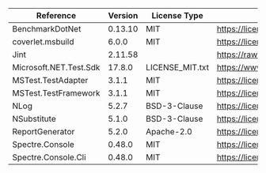  | Reference              | Version | License Type    | License                                                                | 
 | ---------------------- | ------- | --------------- | ---------------------------------------------------------------------- | 
 | BenchmarkDotNet        | 0.13.10 | MIT             | https://licenses.nuget.org/MIT                                         | 
 | coverlet.msbuild       | 6.0.0   | MIT             | https://licenses.nuget.org/MIT                                         | 
 | Jint                   | 2.11.58 |                 | https://raw.githubusercontent.com/sebastienros/jint/master/LICENSE.txt | 
 | Microsoft.NET.Test.Sdk | 17.8.0  | LICENSE_MIT.txt | https://www.nuget.org/packages/Microsoft.NET.Test.Sdk/17.8.0/License   | 
 | MSTest.TestAdapter     | 3.1.1   | MIT             | https://licenses.nuget.org/MIT                                         | 
 | MSTest.TestFramework   | 3.1.1   | MIT             | https://licenses.nuget.org/MIT                                         | 
 | NLog                   | 5.2.7   | BSD-3-Clause    | https://licenses.nuget.org/BSD-3-Clause                                | 
 | NSubstitute            | 5.1.0   | BSD-3-Clause    | https://licenses.nuget.org/BSD-3-Clause                                | 
 | ReportGenerator        | 5.2.0   | Apache-2.0      | https://licenses.nuget.org/Apache-2.0                                  | 
 | Spectre.Console        | 0.48.0  | MIT             | https://licenses.nuget.org/MIT                                         | 
 | Spectre.Console.Cli    | 0.48.0  | MIT             | https://licenses.nuget.org/MIT                                         | 
